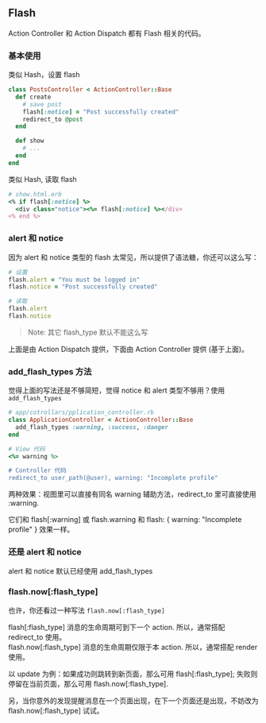 ## Flash

Action Controller 和 Action Dispatch 都有 Flash 相关的代码。

### 基本使用

类似 Hash，设置 flash

```ruby
class PostsController < ActionController::Base
  def create
    # save post
    flash[:notice] = "Post successfully created"
    redirect_to @post
  end

  def show
    # ...
  end
end
```

类似 Hash, 读取 flash

```ruby
# show.html.erb
<% if flash[:notice] %>
  <div class="notice"><%= flash[:notice] %></div>
<% end %>
```

### alert 和 notice

因为 alert 和 notice 类型的 flash 太常见，所以提供了语法糖，你还可以这么写：

```ruby
# 设置
flash.alert = "You must be logged in"
flash.notice = "Post successfully created"

# 读取
flash.alert
flash.notice
```

> Note: 其它 flash_type 默认不能这么写

上面是由 Action Dispatch 提供，下面由 Action Controller 提供 (基于上面)。

### add_flash_types 方法

觉得上面的写法还是不够简短，觉得 notice 和 alert 类型不够用？使用 `add_flash_types`

```ruby
# app/cotrollars/pplication_controller.rb
class ApplicationController < ActionController::Base
  add_flash_types :warning, :success, :danger
end

# View 代码
<%= warning %>

# Controller 代码
redirect_to user_path(@user), warning: "Incomplete profile"
```

两种效果：视图里可以直接有同名 warning 辅助方法，redirect_to 里可直接使用 :warning.

它们和 flash[:warning] 或 flash.warning 和 flash: { warning: "Incomplete profile" } 效果一样。

### 还是 alert 和 notice

alert 和 notice 默认已经使用 add_flash_types

### flash.now[:flash_type]

也许，你还看过一种写法 `flash.now[:flash_type]`

flash[:flash_type] 消息的生命周期可到下一个 action. 所以，通常搭配 redirect_to 使用。  
flash.now[:flash_type] 消息的生命周期仅限于本 action. 所以，通常搭配 render 使用。

以 update 为例：如果成功则跳转到新页面，那么可用 flash[:flash_type]; 失败则停留在当前页面，那么可用 flash.now[:flash_type].

另，当你意外的发现提醒消息在一个页面出现，在下一个页面还是出现，不妨改为 flash.now[:flash_type] 试试。
